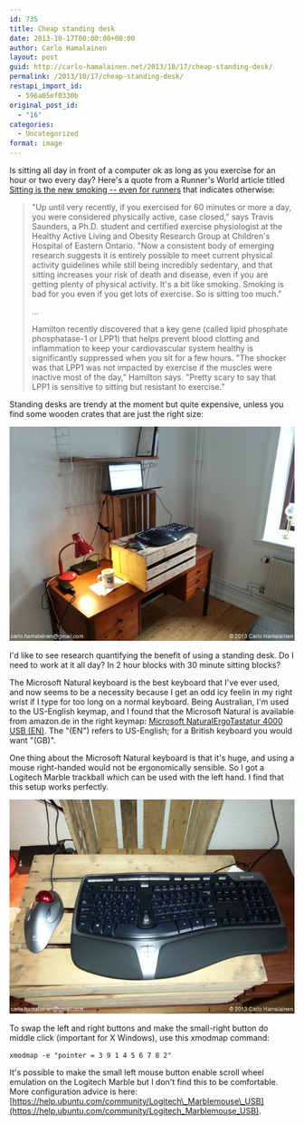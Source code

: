 ```yaml
---
id: 735
title: Cheap standing desk
date: 2013-10-17T00:00:00+00:00
author: Carlo Hamalainen
layout: post
guid: http://carlo-hamalainen.net/2013/10/17/cheap-standing-desk/
permalink: /2013/10/17/cheap-standing-desk/
restapi_import_id:
  - 596a05ef0330b
original_post_id:
  - "16"
categories:
  - Uncategorized
format: image
---
```

Is sitting all day in front of a computer ok as long as you exercise for an hour or two every day? Here's a quote from a Runner's World article titled [Sitting is the new smoking -- even for runners](http://www.runnersworld.com/health/sitting-is-the-new-smoking-even-for-runners?page=single) that indicates otherwise:

> "Up until very recently, if you exercised for 60 minutes or more a day, you were considered physically active, case closed," says Travis Saunders, a Ph.D. student and certified exercise physiologist at the Healthy Active Living and Obesity Research Group at Children's Hospital of Eastern Ontario. "Now a consistent body of emerging research suggests it is entirely possible to meet current physical activity guidelines while still being incredibly sedentary, and that sitting increases your risk of death and disease, even if you are getting plenty of physical activity. It's a bit like smoking. Smoking is bad for you even if you get lots of exercise. So is sitting too much."
> 
> ... 
> 
> Hamilton recently discovered that a key gene (called lipid phosphate phosphatase-1 or LPP1) that helps prevent blood clotting and inflammation to keep your cardiovascular system healthy is significantly suppressed when you sit for a few hours. "The shocker was that LPP1 was not impacted by exercise if the muscles were inactive most of the day," Hamilton says. "Pretty scary to say that LPP1 is sensitive to sitting but resistant to exercise." 

Standing desks are trendy at the moment but quite expensive, unless you find some wooden crates that are just the right size: 

<img border="0" src="/s3/oldblog/blogdata/medium/2013-10-15%2B%2B10-47-17.jpg?w=1100&ssl=1" alt="[photo]" data-recalc-dims="1" /> 

I'd like to see research quantifying the benefit of using a standing desk. Do I need to work at it all day? In 2 hour blocks with 30 minute sitting blocks? 

The Microsoft Natural keyboard is the best keyboard that I've ever used, and now seems to be a necessity because I get an odd icy feelin in my right wrist if I type for too long on a normal keyboard. Being Australian, I'm used to the US-English keymap, and I found that the Microsoft Natural is available from amazon.de in the right keymap: [Microsoft NaturalErgoTastatur 4000 USB (EN)](http://www.amazon.de/Microsoft-NaturalErgoTastatur-4000-USB-EN/dp/B000H4WIFY/ref=sr_1_1?s=computers&ie=UTF8&qid=1381828393&sr=1-1&keywords=Microsoft+NaturalErgoTastatur+4000+USB+%28EN%29). The "(EN") refers to US-English; for a British keyboard you would want "(GB)". 

One thing about the Microsoft Natural keyboard is that it's huge, and using a mouse right-handed would not be ergonomically sensible. So I got a Logitech Marble trackball which can be used with the left hand. I find that this setup works perfectly. 

<img border="0" src="/s3/oldblog/blogdata/medium/2013-10-15%2B%2B10-47-26.jpg?w=1100&ssl=1" alt="[photo]" data-recalc-dims="1" /> 

To swap the left and right buttons and make the small-right button do middle click (important for X Windows), use this xmodmap command: 

    xmodmap -e "pointer = 3 9 1 4 5 6 7 8 2"

It's possible to make the small left mouse button enable scroll wheel emulation on the Logitech Marble but I don't find this to be comfortable. More configuration advice is here: [https://help.ubuntu.com/community/Logitech\_Marblemouse\_USB](https://help.ubuntu.com/community/Logitech_Marblemouse_USB).
